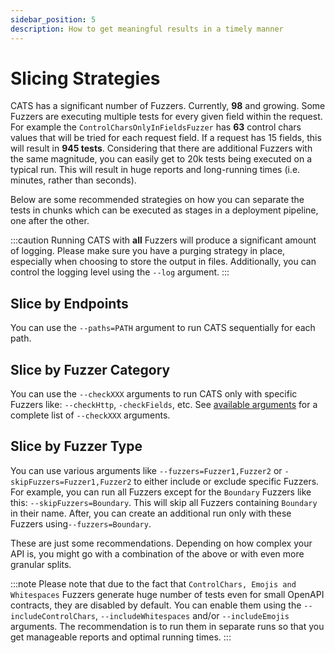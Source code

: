 ```yaml
---
sidebar_position: 5
description: How to get meaningful results in a timely manner
---
```


# Slicing Strategies

CATS has a significant number of Fuzzers. Currently, **98** and growing. Some Fuzzers are executing multiple tests for every given field within the request.
For example the `ControlCharsOnlyInFieldsFuzzer` has **63** control chars values that will be tried for each request field. If a request has 15 fields, this will result in **945 tests**.
Considering that there are additional Fuzzers with the same magnitude, you can easily get to 20k tests being executed on a typical run. 
This will result in huge reports and long-running times (i.e. minutes, rather than seconds).

Below are some recommended strategies on how you can separate the tests in chunks which can be executed as stages in a deployment pipeline, one after the other.

:::caution
Running CATS with **all** Fuzzers will produce a significant amount of logging. 
Please make sure you have a purging strategy in place, especially when choosing to store the output in files. Additionally, you can control the logging level using the `--log` argument.
:::

## Slice by Endpoints
You can use the `--paths=PATH` argument to run CATS sequentially for each path.

## Slice by Fuzzer Category
You can use the `--checkXXX` arguments to run CATS only with specific Fuzzers like: `--checkHttp`, `-checkFields`, etc. See [available arguments](/docs/commands-and-arguments/arguments) for a complete list of `--checkXXX` arguments.

## Slice by Fuzzer Type
You can use various arguments like `--fuzzers=Fuzzer1,Fuzzer2` or `-skipFuzzers=Fuzzer1,Fuzzer2` to either include or exclude specific Fuzzers.
For example, you can run all Fuzzers except for the `Boundary` Fuzzers like this: `--skipFuzzers=Boundary`. This will skip all Fuzzers containing `Boundary` in their name.
After, you can create an additional run only with these Fuzzers using`--fuzzers=Boundary`.

These are just some recommendations. Depending on how complex your API is, you might go with a combination of the above or with even more granular splits.

:::note
Please note that due to the fact that `ControlChars, Emojis and Whitespaces` Fuzzers generate huge number of tests even for small OpenAPI contracts, they are disabled by default.
You can enable them using the `--includeControlChars`, `--includeWhitespaces` and/or `--includeEmojis` arguments.
The recommendation is to run them in separate runs so that you get manageable reports and optimal running times.
:::
